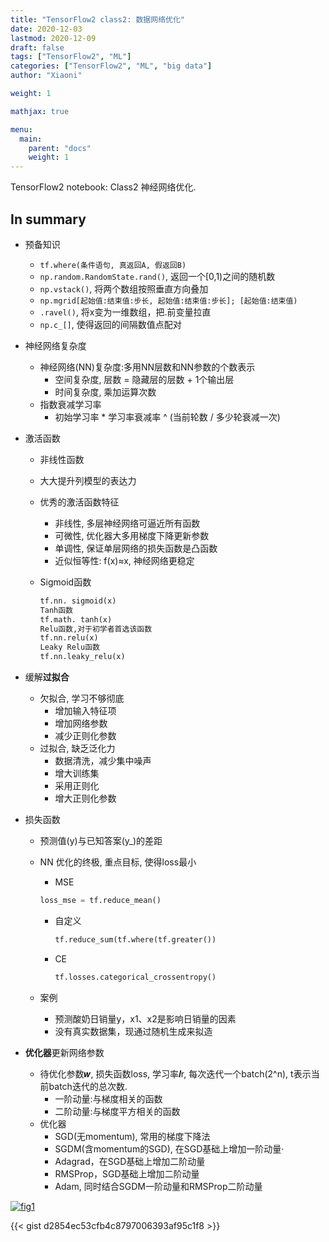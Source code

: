 ```yaml
---
title: "TensorFlow2 class2: 数据网络优化"
date: 2020-12-03
lastmod: 2020-12-09
draft: false
tags: ["TensorFlow2", "ML"]
categories: ["TensorFlow2", "ML", "big data"]
author: "Xiaoni"

weight: 1

mathjax: true

menu:
  main:
    parent: "docs"
    weight: 1
---
```


TensorFlow2 notebook: Class2 神经网络优化.

<!--more-->

## In summary

- 预备知识
  - `tf.where(条件语句, 真返回A, 假返回B)`
  - `np.random.RandomState.rand()`, 返回一个[0,1)之间的随机数
  - `np.vstack()`, 将两个数组按照垂直方向叠加
  - `np.mgrid[起始值:结束值:步长, 起始值:结束值:步长]; [起始值:结束值)`
  - `.ravel()`, 将x变为一维数组，把.前变量拉直
  - `np.c_[]`, 使得返回的间隔数值点配对  

- 神经网络复杂度  
  - 神经网络(NN)复杂度:多用NN层数和NN参数的个数表示
    - 空间复杂度, 层数 = 隐藏层的层数 + 1个输出层
    - 时间复杂度, 乘加运算次数
  - 指数衰减学习率
    - 初始学习率 * 学习率衰减率 ^ (当前轮数 / 多少轮衰减一次)

- 激活函数
  - 非线性函数
  - 大大提升列模型的表达力
  - 优秀的激活函数特征
    - 非线性, 多层神经网络可逼近所有函数
    - 可微性, 优化器大多用梯度下降更新参数
    - 单调性, 保证单层网络的损失函数是凸函数
    - 近似恒等性: f(x)≈x, 神经网络更稳定
  - Sigmoid函数
  
    ```python
    tf.nn. sigmoid(x)
    Tanh函数
    tf.math. tanh(x)
    Relu函数,对于初学者首选该函数
    tf.nn.relu(x)
    Leaky Relu函数
    tf.nn.leaky_relu(x)
    ```

- 缓解**过拟合**
  - 欠拟合, 学习不够彻底
    - 增加输入特征项
    - 增加网络参数
    - 减少正则化参数
  - 过拟合, 缺乏泛化力
    - 数据清洗，减少集中噪声
    - 增大训练集
    - 采用正则化
    - 增大正则化参数

- 损失函数
  - 预测值(y)与已知答案(y_)的差距
  - NN 优化的终极, 重点目标, 使得loss最小
    - MSE

    ```python
    loss_mse = tf.reduce_mean()
    ```

    - 自定义
      
      ```python
      tf.reduce_sum(tf.where(tf.greater())
      ```

    - CE
      
      ```python
      tf.losses.categorical_crossentropy()
      ```

  - 案例
    - 预测酸奶日销量y，x1、x2是影响日销量的因素
    - 没有真实数据集，现通过随机生成来拟造 

- **优化器**更新网络参数 
  - 待优化参数𝒘, 损失函数loss, 学习率𝒍r, 每次迭代一个batch(2^n), t表示当前batch迭代的总次数.
    - 一阶动量:与梯度相关的函数
    - 二阶动量:与梯度平方相关的函数
  - 优化器
    - SGD(无momentum), 常用的梯度下降法
    - SGDM(含momentum的SGD), 在SGD基础上增加一阶动量·
    - Adagrad，在SGD基础上增加二阶动量
    - RMSProp，SGD基础上增加二阶动量
    - Adam, 同时结合SGDM一阶动量和RMSProp二阶动量

[![fig1](fig1.png)](https://gist.github.com/xiaonilee/d2854ec53cfb4c8797006393af95c1f8)

{{< gist d2854ec53cfb4c8797006393af95c1f8 >}}
